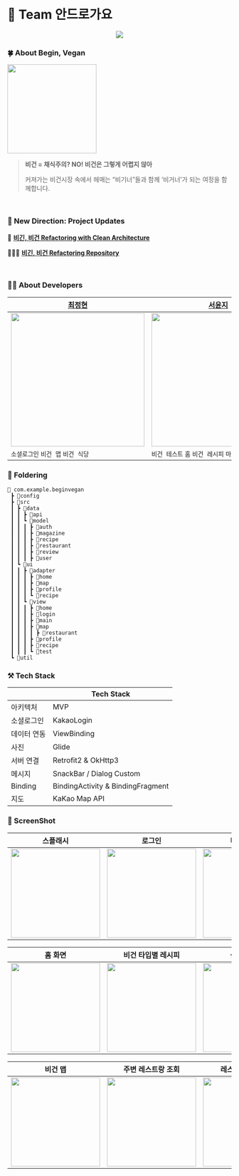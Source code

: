 # 🙌 Team 안드로가요
<p align="center">
  <img src="https://github.com/DEPthes/2nd-MVP-BeginVegan-Client/assets/32347874/00c7a186-eae7-4966-87ea-6e69969c5920">
</p>

### 🍀 About Begin, Vegan 
<img src = "https://github.com/DEPthes/2nd-MVP-BeginVegan-Client/assets/32347874/39c727cd-9218-431c-ae0e-c31abec7d8f9" width = "200"></br>
> **비건 = 채식주의? NO! 비건은 그렇게 어렵지 않아**
>
> 커져가는 비건시장 속에서 헤매는 “비기너”들과 함께 ‘비거너’가 되는 여정을 함께합니다.
<br/>

### 🥦 New Direction: Project Updates

📃 **[비긴, 비건 Refactoring with Clean Architecture](https://github.com/DEPthes/2nd-MVP-BeginVegan-Client/wiki/%EB%B9%84%EA%B8%B4,-%EB%B9%84%EA%B1%B4-Refactoring-with-Clean-Architecture)**

🧑🏻‍💻 **[비긴, 비건 Refactoring Repository](https://github.com/Begin-Vegan/BeginVegan-Android)**

<br/>

### 👩‍💻 About Developers

| [최정현](https://github.com/CHOI97) | [서윤지](https://github.com/syjeuion) |
| --- | --- |
| <img src = "https://avatars.githubusercontent.com/u/32347874?v=4" width = "300"> | <img src = "https://avatars.githubusercontent.com/u/105288129?v=4" width = "300"> |
| `소셜로그인` `비건 맵` `비건 식당` | `비건 테스트` `홈` `비건 레시피` `마이 페이지` |


### 📁 Foldering
```
📂 com.example.beginvegan
 ┣ 📂config
 ┣ 📂src
 ┃ ┣ 📂data
 ┃ ┃ ┣ 📂api
 ┃ ┃ ┗ 📂model
 ┃ ┃ ┃ ┣ 📂auth
 ┃ ┃ ┃ ┣ 📂magazine
 ┃ ┃ ┃ ┣ 📂recipe
 ┃ ┃ ┃ ┣ 📂restaurant
 ┃ ┃ ┃ ┣ 📂review
 ┃ ┃ ┃ ┣ 📂user
 ┃ ┗ 📂ui
 ┃ ┃ ┣ 📂adapter
 ┃ ┃ ┃ ┣ 📂home
 ┃ ┃ ┃ ┣ 📂map
 ┃ ┃ ┃ ┣ 📂profile
 ┃ ┃ ┃ ┗ 📂recipe
 ┃ ┃ ┗ 📂view
 ┃ ┃ ┃ ┣ 📂home
 ┃ ┃ ┃ ┣ 📂login
 ┃ ┃ ┃ ┣ 📂main
 ┃ ┃ ┃ ┣ 📂map
 ┃ ┃ ┃ ┃ ┣ 📂restaurant
 ┃ ┃ ┃ ┣ 📂profile
 ┃ ┃ ┃ ┣ 📂recipe
 ┃ ┃ ┃ ┗ 📂test
 ┗ 📂util
```

### ⚒️ Tech Stack
| | Tech Stack  |
| --- | --- |
| 아키텍처 | MVP |
| 소셜로그인 | KakaoLogin |
| 데이터 연동 | ViewBinding |
| 사진 | Glide |
| 서버 연결 | Retrofit2 & OkHttp3   |
| 메시지 | SnackBar / Dialog Custom |
| Binding | BindingActivity & BindingFragment |
| 지도 | KaKao Map API |


### 📸 ScreenShot
| 스플래시 | 로그인 | 비건 테스트 | 스플래시 |
| --- | --- | --- | --- |
| <img width="200" src="https://github.com/DEPthes/2nd-MVP-BeginVegan-Client/assets/32347874/624a7c90-6389-4b62-8338-bc7893e5ee91"> | <img width="200" src="https://github.com/DEPthes/2nd-MVP-BeginVegan-Client/assets/32347874/f5cd82f1-fb04-4e03-812e-c4b765960724"> | <img width="200" src="https://github.com/DEPthes/2nd-MVP-BeginVegan-Client/assets/32347874/c5ca5304-a321-41d1-89c1-2ed5b9d8a112"> | <img width="200" src="https://github.com/DEPthes/2nd-MVP-BeginVegan-Client/assets/32347874/4018a90c-2598-459f-acd7-8b854083bb65"> |

| 홈 화면 | 비건 타입별 레시피 | 상세 레시피 | 비건 매거진 |
| --- | --- | --- | --- |
| <img width="200" src="https://github.com/DEPthes/2nd-MVP-BeginVegan-Client/assets/32347874/0b56d10a-16ae-4e6c-9d73-dea2d00c1e48"> | <img width="200" src="https://github.com/DEPthes/2nd-MVP-BeginVegan-Client/assets/32347874/cf4b96a6-b715-4fb7-a992-939f823ad1e9"> | <img width="200" src="https://github.com/DEPthes/2nd-MVP-BeginVegan-Client/assets/32347874/23396c72-68fd-492d-8fb6-4cf1eea2dbde"> | <img width="200" src="https://github.com/DEPthes/2nd-MVP-BeginVegan-Client/assets/32347874/2dd6df65-a1f9-484c-9c07-da486d6fba71"> |


| 비건 맵 | 주변 레스트랑 조회 | 레스토랑 상세정보 | 리뷰 |
| --- | --- | --- | --- |
| <img width="200" src="https://github.com/DEPthes/2nd-MVP-BeginVegan-Client/assets/32347874/954278d2-c406-4e30-8fbf-d00703f05542"> | <img width="200" src="https://github.com/DEPthes/2nd-MVP-BeginVegan-Client/assets/32347874/8f78c27d-8979-4ffe-912f-28b978d1d6d6"> | <img width="200" src="https://github.com/DEPthes/2nd-MVP-BeginVegan-Client/assets/32347874/120de0fc-a982-484f-8105-aa2f99d41548"> | <img width="200" src="https://github.com/DEPthes/2nd-MVP-BeginVegan-Client/assets/32347874/7e7a9a86-42b6-4219-9ab8-002376e4cb4b"> |
 

